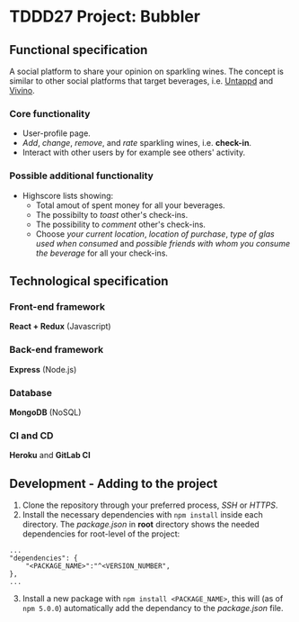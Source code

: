 # TDDD27 Project: Bubbler
## Functional specification
A social platform to share your opinion on sparkling wines. The concept is similar to other social platforms that target beverages, i.e. [Untappd](https://untappd.com/) and [Vivino](https://www.vivino.com/).

### Core functionality
* User-profile page.
* *Add*, *change*, *remove*, and *rate* sparkling wines, i.e. **check-in**.
* Interact with other users by for example see others' activity.

### Possible additional functionality
* Highscore lists showing:
   - Total amout of spent money for all your beverages.
   - The possibilty to *toast* other's check-ins.
   - The possibility to *comment* other's check-ins.
   - Choose *your current location*, *location of purchase*, *type of glas used when consumed* and *possible friends with whom you consume the beverage* for all your check-ins. 

## Technological specification
### Front-end framework
**React + Redux** (Javascript)


### Back-end framework
**Express** (Node.js)

### Database
**MongoDB** (NoSQL)


### CI and CD
**Heroku** and **GitLab CI**


## Development - Adding to the project
1. Clone the repository through your preferred process, *SSH* or *HTTPS*. 
2. Install the necessary dependencies with `npm install` inside each directory. The *package.json* in **root** directory shows the needed dependencies for root-level of the project:
```
...
"dependencies": {
    "<PACKAGE_NAME>":"^<VERSION_NUMBER",
},
...
```
3. Install a new package with `npm install <PACKAGE_NAME>`, this will (as of `npm 5.0.0`) automatically add the dependancy to the *package.json* file.
